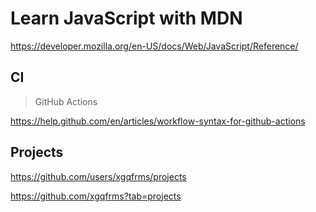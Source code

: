 # Learn JavaScript with MDN


https://developer.mozilla.org/en-US/docs/Web/JavaScript/Reference/


## CI

> GitHub Actions

https://help.github.com/en/articles/workflow-syntax-for-github-actions


## Projects

https://github.com/users/xgqfrms/projects

https://github.com/xgqfrms?tab=projects
